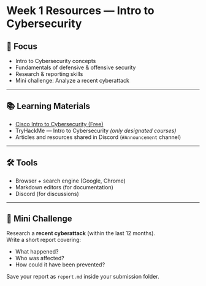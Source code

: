 # Week 1 Resources — Intro to Cybersecurity

## 🎯 Focus
- Intro to Cybersecurity concepts
- Fundamentals of defensive & offensive security
- Research & reporting skills
- Mini challenge: Analyze a recent cyberattack

---

## 📚 Learning Materials
- [Cisco Intro to Cybersecurity (Free)](https://www.netacad.com/courses/cybersecurity/intro-cybersecurity)
- TryHackMe — Intro to Cybersecurity *(only designated courses)*
- Articles and resources shared in Discord (`#Announcement` channel)

---

## 🛠 Tools
- Browser + search engine (Google, Chrome)
- Markdown editors (for documentation)
- Discord (for discussions)

---

## 🧩 Mini Challenge
Research a **recent cyberattack** (within the last 12 months).  
Write a short report covering:
- What happened?  
- Who was affected?  
- How could it have been prevented?

Save your report as `report.md` inside your submission folder.
